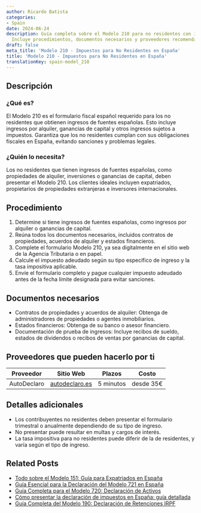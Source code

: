 ```yaml
---
author: Ricardo Batista
categories:
- Spain
date: 2024-06-24
description: Guía completa sobre el Modelo 210 para no residentes con ingresos españoles.
  Incluye procedimientos, documentos necesarios y proveedores recomendados.
draft: false
meta_title: 'Modelo 210 - Impuestos para No Residentes en España'
title: 'Modelo 210 - Impuestos para No Residentes en España'
translationKey: spain-model_210
---
```



## Descripción
### ¿Qué es?
El Modelo 210 es el formulario fiscal español requerido para los no residentes que obtienen ingresos de fuentes españolas. Esto incluye ingresos por alquiler, ganancias de capital y otros ingresos sujetos a impuestos. Garantiza que los no residentes cumplan con sus obligaciones fiscales en España, evitando sanciones y problemas legales.

### ¿Quién lo necesita?
Los no residentes que tienen ingresos de fuentes españolas, como propiedades de alquiler, inversiones o ganancias de capital, deben presentar el Modelo 210. Los clientes ideales incluyen expatriados, propietarios de propiedades extranjeras e inversores internacionales.

## Procedimiento

1. Determine si tiene ingresos de fuentes españolas, como ingresos por alquiler o ganancias de capital.
2. Reúna todos los documentos necesarios, incluidos contratos de propiedades, acuerdos de alquiler y estados financieros.
3. Complete el formulario Modelo 210, ya sea digitalmente en el sitio web de la Agencia Tributaria o en papel.
4. Calcule el impuesto adeudado según su tipo específico de ingreso y la tasa impositiva aplicable.
5. Envíe el formulario completo y pague cualquier impuesto adeudado antes de la fecha límite designada para evitar sanciones.

## Documentos necesarios

- Contratos de propiedades y acuerdos de alquiler: Obtenga de administradores de propiedades o agentes inmobiliarios.
- Estados financieros: Obtenga de su banco o asesor financiero.
- Documentación de prueba de ingresos: Incluye recibos de sueldo, estados de dividendos o recibos de ventas por ganancias de capital.

## Proveedores que pueden hacerlo por ti
| Proveedor        |     Sitio Web     |     Plazos    |       Costo      |
| --------------- | --------------- |  :-------------: | :-------------: |
| AutoDeclaro | [autodeclaro.es](https://autodeclaro.es/?ref=26) |  5 minutos | desde 35€ |

## Detalles adicionales

- Los contribuyentes no residentes deben presentar el formulario trimestral o anualmente dependiendo de su tipo de ingreso.
- No presentar puede resultar en multas y cargos de interés.
- La tasa impositiva para no residentes puede diferir de la de residentes, y varía según el tipo de ingreso.
## Related Posts

- [Todo sobre el Modelo 151: Guía para Expatriados en España](https://tramitit.com/es/guides/spain/modelo_151/)
- [Guía Esencial para la Declaración del Modelo 721 en España](https://tramitit.com/es/guides/spain/modelo_721/)
- [Guía Completa para el Modelo 720: Declaración de Activos](https://tramitit.com/es/guides/spain/modelo_720/)
- [Cómo presentar la declaración de impuestos en España: guía detallada](https://tramitit.com/es/guides/spain/presentacion_de_la_declaracion_de_la_renta/)
- [Guía Completa del Modelo 190: Declaración de Retenciones IRPF](https://tramitit.com/es/guides/spain/modelo_190/)
